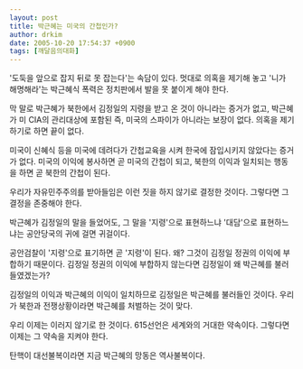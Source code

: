 ```yaml
---
layout: post
title: 박근혜는 미국의 간첩인가?
author: drkim
date: 2005-10-20 17:54:37 +0900
tags: [깨달음의대화]
---
```

'도둑을 앞으로 잡지 뒤로 못 잡는다'는 속담이 있다. 멋대로 의혹을 제기해 놓고 '니가 해명해라'는 박근혜식 폭력은 정치판에서 발을 못 붙이게 해야 한다. 
  

  
막 말로 박근혜가 북한에서 김정일의 지령을 받고 온 것이 아니라는 증거가 없고, 박근혜가 미 CIA의 관리대상에 포함된 즉, 미국의 스파이가 아니라는 보장이 없다. 의혹을 제기하기로 하면 끝이 없다. 
  

  
미국이 신혜식 등을 미국에 데려다가 간첩교육을 시켜 한국에 잠입시키지 않았다는 증거가 없다. 미국의 이익에 봉사하면 곧 미국의 간첩이 되고, 북한의 이익과 일치되는 행동을 하면 곧 북한의 간첩이 된다. 
  

  
우리가 자유민주주의를 받아들임은 이런 짓을 하지 않기로 결정한 것이다. 그렇다면 그 결정을 존중해야 한다. 
  

  
박근혜가 김정일의 말을 들었어도, 그 말을 '지령'으로 표현하느냐 '대담'으로 표현하느냐는 공안당국의 귀에 걸면 귀걸이다. 
  

  
공안검찰이 '지령'으로 표기하면 곧 '지령'이 된다. 왜? 그것이 김정일 정권의 이익에 부합하기 때문이다. 김정일 정권의 이익에 부합하지 않는다면 김정일이 왜 박근혜를 불러들였겠는가? 
  

  
김정일의 이익과 박근혜의 이익이 일치하므로 김정일은 박근혜를 불러들인 것이다. 우리가 북한과 전쟁상황이라면 박근혜를 처벌하는 것이 맞다. 
  

  
우리 이제는 이러지 않기로 한 것이다. 615선언은 세계와의 거대한 약속이다. 그렇다면 이제는 그 약속을 지켜야 한다. 
  

  
탄핵이 대선불복이라면 지금 박근혜의 망동은 역사불복이다.